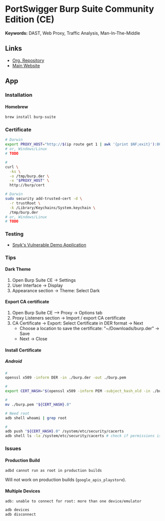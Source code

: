 # PortSwigger Burp Suite Community Edition (CE)

<!--
Released 2003-06
-->

<!--
https://app.pluralsight.com/library/courses/web-application-penetration-testing-with-burp-suite/table-of-contents
https://app.pluralsight.com/library/courses/advanced-web-application-penetration-testing-burp-suite/table-of-contents
https://app.pluralsight.com/paths/skill/web-security-testing-with-burp-suite
https://app.pluralsight.com/library/courses/writing-burp-suite-macros-plugins/table-of-contents
-->

**Keywords:** DAST, Web Proxy, Traffic Analysis, Man-In-The-Middle

## Links

- [Org. Repository](https://github.com/PortSwigger)
- [Main Website](https://portswigger.net/burp/)

## App

### Installation

#### Homebrew

```sh
brew install burp-suite
```

### Certificate

```sh
# Darwin
export PROXY_HOST="http://$(ip route get 1 | awk '{print $NF;exit}'):8080"
# or, Windows/Linux
# TODO

#
curl \
  -ks \
  -o /tmp/burp.der \
  -x "$PROXY_HOST" \
  http://burp/cert

# Darwin
sudo security add-trusted-cert -d \
  -r trustRoot \
  -k /Library/Keychains/System.keychain \
  /tmp/burp.der
# or, Windows/Linux
# TODO
```

### Testing

- [Snyk's Vulnerable Demo Application](/snyk/demo/README.md)

### Tips

#### Dark Theme

1. Open Burp Suite CE -> Settings
2. User Interface -> Display
3. Appearance section -> Theme: Select Dark

#### Export CA certificate

1. Open Burp Suite CE --> Proxy -> Options tab
2. Proxy Listeners section -> Import / export CA certificate
3. CA Certificate -> Export: Select Certificate in DER format -> Next
   - Choose a location to save the certificate: "~/Downloads/burp.der" -> Save
   - Next -> Close

#### Install Certificate

##### Android

<!--
curl -s http://burp/cert -x http://127.0.0.1:8080 -o ./burp.der
-->

```sh
#
openssl x509 -inform DER -in ./burp.der -out ./burp.pem

#
export CERT_HASH="$(openssl x509 -inform PEM -subject_hash_old -in ./burp.pem | head -1)"

#
mv ./burp.pem "${CERT_HASH}.0"

# Need root
adb shell whoami | grep root

#
adb push "${CERT_HASH}.0" /system/etc/security/cacerts
adb shell ls -la /system/etc/security/cacerts # check if permissions is the same of others
```

<!--
adb kill-server
-->

### Issues

#### Production Build

```log
adbd cannot run as root in production builds
```

Will not work on production builds (`google_apis_playstore`).

#### Multiple Devices

```log
adb: unable to connect for root: more than one device/emulator
```

```sh
adb devices
adb disconnect
```
